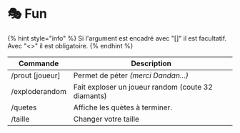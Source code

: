 # 🎭 Fun

{% hint style="info" %}
Si l'argument est encadré avec "\[]" il est facultatif. Avec "<>" il est obligatoire.
{% endhint %}

| Commande         | Description                                        |
| ---------------- | -------------------------------------------------- |
| /prout \[joueur] | Permet de péter _(merci Dandan...)_                |
| /exploderandom   | Fait exploser un joueur random (coute 32 diamants) |
| /quetes          | Affiche les quètes à terminer.                     |
| /taille          | Changer votre taille                               |
